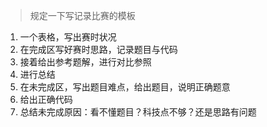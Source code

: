 >   规定一下写记录比赛的模板

1.   一个表格，写出赛时状况
2.   在完成区写好赛时思路，记录题目与代码
3.   接着给出参考题解，进行对比参照
4.   进行总结
5.   在未完成区，写出题目难点，给出题目，说明正确题意
6.   给出正确代码
7.   总结未完成原因：看不懂题目？科技点不够？还是思路有问题
